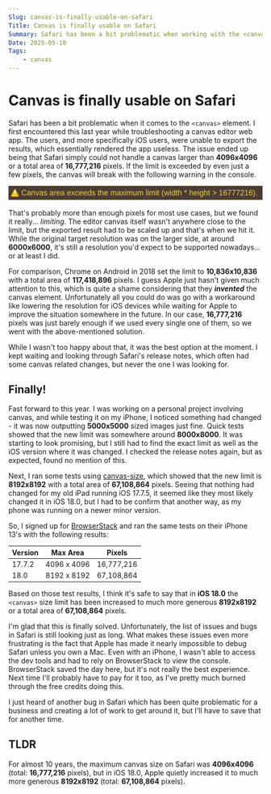 ```yaml
---
Slug: canvas-is-finally-usable-on-safari
Title: Canvas is finally usable on Safari
Summary: Safari has been a bit problematic when working with the <canvas> element, but after nearly a decade, Apple has finally improved the situation.
Date: 2025-05-10
Tags:
    - canvas
---
```


# Canvas is finally usable on Safari

Safari has been a bit problematic when it comes to the `<canvas>` element.
I first encountered this last year while troubleshooting a canvas editor web app.
The users, and more specifically iOS users, were unable to
export the results, which essentially rendered the app useless.
The issue ended up being that Safari simply could not handle a canvas larger
than **4096x4096** or a total area of **16,777,216** pixels.
If the limit is exceeded by even just a few pixels, the canvas will
break with the following warning in the console.

![Canvas area exceeds the maximum limit (width * height > 16777216).](/static/images/posts/safari-canvas-error.png)

That's probably more than enough pixels for most use cases, but we found it really... *limiting*.
The editor canvas itself wasn't anywhere close to the limit,
but the exported result had to be scaled up and that's when we hit it.
While the original target resolution was on the larger side, at around **6000x6000**,
it's still a resolution you'd expect to be supported nowadays... or at least I did.

For comparison, Chrome on Android in 2018 set the limit to
**10,836x10,836** with a total area of **117,418,896** pixels.
I guess Apple just hasn't given much attention to this,
which is quite a shame considering that they **_invented_** the canvas element.
Unfortunately all you could do was go with a workaround like lowering the
resolution for iOS devices while waiting for Apple to improve the situation
somewhere in the future. In our case, **16,777,216** pixels was just barely enough
if we used every single one of them, so we went with the above-mentioned solution.

While I wasn't too happy about that, it was the best option at the moment.
I kept waiting and looking through Safari's release notes,
which often had some canvas related changes, but never the one I was looking for.

## Finally!

Fast forward to this year. I was working on a personal project involving canvas,
and while testing it on my iPhone, I noticed something had changed -
it was now outputting **5000x5000** sized images just fine.
Quick tests showed that the new limit was somewhere around **8000x8000**.
It was starting to look promising, but I still had to find
the exact limit as well as the iOS version where it was changed.
I checked the release notes again, but as expected, found no mention of this.

Next, I ran some tests using
<a href="https://www.npmjs.com/package/canvas-size" target="_blank" rel="noopener noreferrer">canvas-size</a>,
which showed that the new limit is **8192x8192** with a total area of **67,108,864** pixels.
Seeing that nothing had changed for my old iPad running iOS 17.7.5,
it seemed like they most likely changed it in iOS 18.0,
but I had to be confirm that another way, as my phone was running on a newer minor version.

So, I signed up for <a href="https://www.browserstack.com/"
target="_blank" rel="noopener noreferrer">BrowserStack</a> and ran the same tests on their
iPhone 13's with the following results:

| Version | Max Area    | Pixels       |
|---------|-------------|--------------|
| 17.7.2  | 4096 x 4096 | 16,777,216   |
| 18.0    | 8192 x 8192 | 67,108,864   |

Based on those test results, I think it's safe to say that
in **iOS 18.0** the `<canvas>` size limit has been increased to
much more generous **8192x8192** or a total area of **67,108,864** pixels.

I'm glad that this is finally solved. Unfortunately, the list of
issues and bugs in Safari is still looking just as long.
What makes these issues even more frustrating is the fact that
Apple has made it nearly impossible to debug Safari unless you own a Mac.
Even with an iPhone, I wasn't able to access the dev tools and had to
rely on BrowserStack to view the console.
BrowserStack saved the day here, but it's not really the best experience.
Next time I'll probably have to pay for it too, as I've pretty much burned
through the free credits doing this.

I just heard of another bug in Safari which has been quite problematic
for a business and creating a lot of work to get around it,
but I'll have to save that for another time.

## TLDR

For almost 10 years, the maximum canvas size on Safari was **4096x4096** (total: **16,777,216** pixels),
but in iOS 18.0, Apple quietly increased it to much more generous **8192x8192** (total: **67,108,864** pixels).
